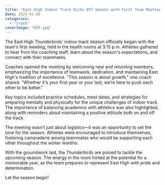 ```yaml
---
title: "East High Indoor Track Kicks Off Season with First Team Meeting"
date: 2025-01-08
categories: 
  - "track"
coverImage: "OIP.jpg"
---
```


The East High Thunderbirds’ indoor track season officially began with the team’s first meeting, held in the health rooms at 3:15 p.m. Athletes gathered to hear from the coaching staff, learn about the season's expectations, and connect with their teammates.

Coaches opened the meeting by welcoming new and returning members, emphasizing the importance of teamwork, dedication, and maintaining East High's tradition of excellence. "This season is about growth," one coach shared. "Whether it's your first year or your last, we’re here to push each other to be better."

Key topics included practice schedules, meet dates, and strategies for preparing mentally and physically for the unique challenges of indoor track. The importance of balancing academics with athletics was also highlighted, along with reminders about maintaining a positive attitude both on and off the track.

The meeting wasn’t just about logistics—it was an opportunity to set the tone for the season. Athletes were encouraged to introduce themselves, fostering camaraderie among teammates who would be supporting each other throughout the winter months.

With the groundwork laid, the Thunderbirds are poised to tackle the upcoming season. The energy in the room hinted at the potential for a memorable year, as the team prepares to represent East High with pride and determination.

Let the season begin!

